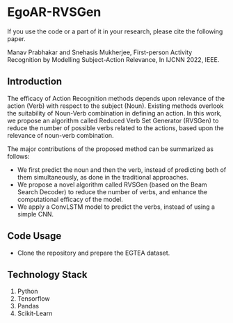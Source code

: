 # EgoAR-RVSGen

If you use the code or a part of it in your research, please cite the following paper.

Manav Prabhakar and Snehasis Mukherjee, First-person Activity Recognition by Modelling Subject-Action Relevance, In IJCNN 2022, IEEE.

## Introduction
The efficacy of Action Recognition methods depends upon relevance of the action (Verb) with respect to the subject (Noun). Existing methods overlook the suitability of Noun-Verb combination in defining an action. In this work, we propose an algorithm called Reduced Verb Set Generator (RVSGen) to reduce the number of possible verbs related to the actions, based upon the relevance of noun-verb combination.

The major contributions of the proposed method can be summarized as follows:
- We first predict the noun and then the verb, instead of predicting both of them simultaneously, as done in the traditional approaches.
- We propose a novel algorithm called RVSGen (based on the Beam Search Decoder) to reduce the number of verbs, and enhance the computational efficacy of the model.
- We apply a ConvLSTM model to predict the verbs, instead of using a simple CNN.

## Code Usage
- Clone the repository and prepare the EGTEA dataset. 


## Technology Stack 

1. Python 
2. Tensorflow
3. Pandas
4. Scikit-Learn




